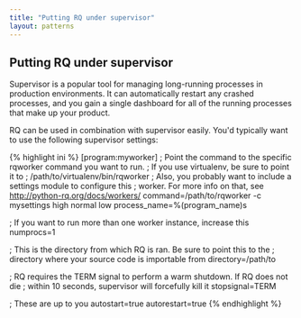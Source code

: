 ```yaml
---
title: "Putting RQ under supervisor"
layout: patterns
---
```


## Putting RQ under supervisor

Supervisor is a popular tool for managing long-running processes in production
environments.  It can automatically restart any crashed processes, and you gain
a single dashboard for all of the running processes that make up your product.

RQ can be used in combination with supervisor easily.  You'd typically want to
use the following supervisor settings:

{% highlight ini %}
[program:myworker]
; Point the command to the specific rqworker command you want to run.
; If you use virtualenv, be sure to point it to
; /path/to/virtualenv/bin/rqworker
; Also, you probably want to include a settings module to configure this
; worker.  For more info on that, see http://python-rq.org/docs/workers/
command=/path/to/rqworker -c mysettings high normal low
process_name=%(program_name)s

; If you want to run more than one worker instance, increase this
numprocs=1

; This is the directory from which RQ is ran. Be sure to point this to the
; directory where your source code is importable from
directory=/path/to

; RQ requires the TERM signal to perform a warm shutdown. If RQ does not die
; within 10 seconds, supervisor will forcefully kill it
stopsignal=TERM

; These are up to you
autostart=true
autorestart=true
{% endhighlight %}
